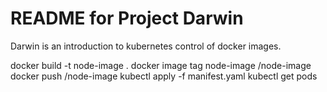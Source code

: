 # README for Project Darwin

Darwin is an introduction to kubernetes control of docker images.

docker build -t node-image .
docker image tag node-image <dockerhubname>/node-image
docker push <dockerhubname>/node-image
kubectl apply -f manifest.yaml
kubectl get pods
